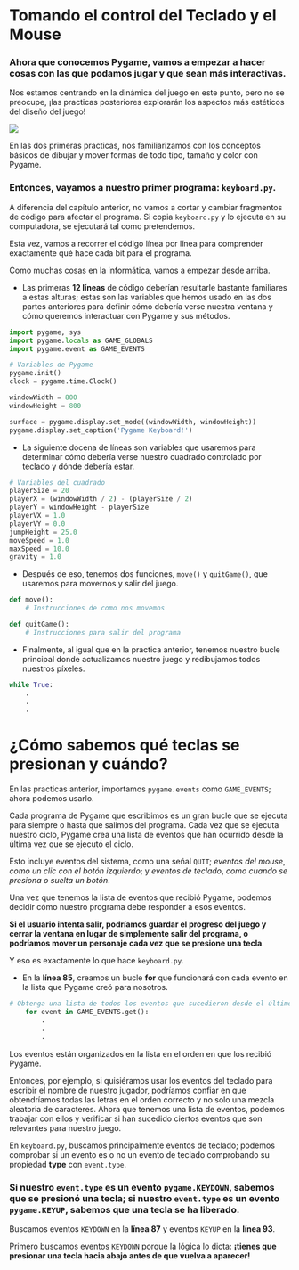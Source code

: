 # Tomando el control del Teclado y el Mouse
### Ahora que conocemos Pygame, vamos a empezar a hacer cosas con las que podamos jugar y que sean más interactivas. 

Nos estamos centrando en la dinámica del juego en este punto, pero no se preocupe, ¡las practicas posteriores explorarán los aspectos más estéticos del diseño del juego!

![](https://media.giphy.com/media/11y8mcRPyJ4aSk/giphy.gif)

En las dos primeras practicas, nos familiarizamos con los conceptos básicos de dibujar y mover formas de todo tipo, tamaño y color con Pygame. 

### Entonces, vayamos a nuestro primer programa: `keyboard.py`. 

A diferencia del capítulo anterior, no vamos a cortar y cambiar fragmentos de código para afectar el programa. Si copia `keyboard.py` y lo ejecuta en su computadora, se ejecutará tal como pretendemos. 

Esta vez, vamos a recorrer el código línea por línea para comprender exactamente qué hace cada bit para el programa. 

Como muchas cosas en la informática, vamos a empezar desde arriba.

 - Las primeras **12 líneas** de código deberían resultarle bastante familiares a estas alturas; estas son las variables que hemos usado en las dos partes anteriores para definir cómo debería verse nuestra ventana y cómo queremos interactuar con Pygame y sus métodos.
```python
import pygame, sys
import pygame.locals as GAME_GLOBALS
import pygame.event as GAME_EVENTS

# Variables de Pygame
pygame.init()
clock = pygame.time.Clock()

windowWidth = 800
windowHeight = 800

surface = pygame.display.set_mode((windowWidth, windowHeight))
pygame.display.set_caption('Pygame Keyboard!')
```

- La siguiente docena de líneas son variables que usaremos para determinar cómo debería verse nuestro cuadrado controlado por teclado y dónde debería estar. 
```python
# Variables del cuadrado
playerSize = 20
playerX = (windowWidth / 2) - (playerSize / 2)
playerY = windowHeight - playerSize
playerVX = 1.0
playerVY = 0.0
jumpHeight = 25.0
moveSpeed = 1.0
maxSpeed = 10.0
gravity = 1.0
```
 - Después de eso, tenemos dos funciones, `move()` y `quitGame()`, que usaremos para movernos y salir del juego. 
```python
def move():
	# Instrucciones de como nos movemos

def quitGame():
	# Instrucciones para salir del programa
```
 - Finalmente, al igual que en la practica anterior, tenemos nuestro bucle principal donde actualizamos nuestro juego y redibujamos todos nuestros píxeles.

```python
while True:
	. 
	. 
	.
```

# ¿Cómo sabemos qué teclas se presionan y cuándo? 

En las practicas anterior, importamos `pygame.events` como `GAME_EVENTS`; ahora podemos usarlo. 

Cada programa de Pygame que escribimos es un gran bucle que se ejecuta para siempre o hasta que salimos del programa. Cada vez que se ejecuta nuestro ciclo, Pygame crea una lista de eventos que han ocurrido desde la última vez que se ejecutó el ciclo.

Esto incluye eventos del sistema, como una señal `QUIT`; *eventos del mouse*, *como un clic con el botón izquierdo*; y *eventos de teclado*, *como cuando se presiona o suelta un botón*. 

Una vez que tenemos la lista de eventos que recibió Pygame, podemos decidir cómo nuestro programa debe responder a esos eventos. 

**Si el usuario intenta salir, podríamos guardar el progreso del juego y cerrar la ventana en lugar de simplemente salir del programa, o podríamos mover un personaje cada vez que se presione una tecla**. 

Y eso es exactamente lo que hace `keyboard.py`.

- En la **línea 85**, creamos un bucle **for** que funcionará con cada evento en la lista que Pygame creó para nosotros. 
```python
# Obtenga una lista de todos los eventos que sucedieron desde el último rediseño
    for event in GAME_EVENTS.get():
	    .
	    .
	    .
```
Los eventos están organizados en la lista en el orden en que los recibió Pygame. 

Entonces, por ejemplo, si quisiéramos usar los eventos del teclado para escribir el nombre de nuestro jugador, podríamos confiar en que obtendríamos todas las letras en el orden correcto y no solo una mezcla aleatoria de caracteres. Ahora que tenemos una lista de eventos, podemos trabajar con ellos y verificar si han sucedido ciertos eventos que son relevantes para nuestro juego. 

En `keyboard.py`, buscamos principalmente eventos de teclado; podemos comprobar si un evento es o no un evento de teclado comprobando su propiedad **type** con `event.type`. 

### Si nuestro `event.type` es un evento `pygame.KEYDOWN`, sabemos que se presionó una tecla; si nuestro `event.type` es un evento `pygame.KEYUP`, sabemos que una tecla se ha liberado. 

Buscamos eventos `KEYDOWN` en la **línea 87** y eventos `KEYUP` en la **línea 93**. 

Primero buscamos eventos `KEYDOWN` porque la lógica lo dicta: **¡tienes que presionar una tecla hacia abajo antes de que vuelva a aparecer!**

<!--stackedit_data:
eyJoaXN0b3J5IjpbMTU2NzA5NDM2MCw2MzM2ODg5NzIsLTk5MT
gwMjAwMSwxNjA3MTY0NTE4LDMzMDM5NTkxNywtMTM4OTE2NTY2
LC0xNTIzNzkwMzM3LC01ODg1OTY5NjUsMTY4ODEzNjgyNCw4Mz
U0MzU2ODYsLTc4NDg3MTAxMiwtNzkxMzUyMjQ2LDE0NDczODg5
OF19
-->